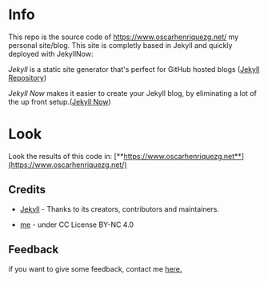 # Info

This repo is the source code of https://www.oscarhenriquezg.net/ my personal site/blog.
This site is completly based in Jekyll and quickly deployed with JekyllNow:

*Jekyll* is a static site generator that's perfect for GitHub hosted blogs ([Jekyll Repository](https://github.com/jekyll/jekyll))

*Jekyll Now* makes it easier to create your Jekyll blog, by eliminating a lot of the up front setup.([Jekyll Now](https://www.jekyllnow.com))

# Look

Look the results of this code in: [**https://www.oscarhenriquezg.net**](https://www.oscarhenriquezg.net/) 

## Credits

- [Jekyll](https://github.com/jekyll/jekyll) - Thanks to its creators, contributors and maintainers.

- [me](https://www.oscarhenriquezg.net/) - under CC License BY-NC 4.0

## Feedback

if you want to give some feedback, contact me [here.](https://www.oscarhenriquezg.net/about)
